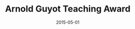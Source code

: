---
title: "Arnold Guyot Teaching Award"
collection: teaching
type: " "
permalink: /teaching/2015-spring-teaching-2
venue: "Princeton University, Department of Geosciences"
date: 2015-05-01
location: "Princeton, NJ"
---